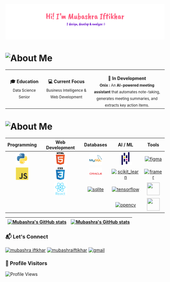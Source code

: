 <p align="center"><a href="https://github.com/your-username"><img src="header.png" alt="Hi, I'm Mubashra" /></a></p>

<h1 align="left">
  <img src="https://readme-typing-svg.herokuapp.com?font=Fira+Code&weight=700&size=28&duration=3500&pause=1200&color=808080&vCenter=true&width=600&repeat=true&lines=About+Me;What+I%27m+Up+To" alt="About Me" />
</h1>



<div>
  <table>
    <tr>
      <td align="center" width="200">
        <strong>🎓 Education</strong><br>
        <sub>Data Science Senior</sub>
      </td>
      <td align="center" width="280">
        <strong>💻 Current Focus</strong><br>
        <sub>Business Intelligence & Web Development</sub>
      </td>
      <td align="center" width="560">
        <br>
        <strong> 🔮 In Development</strong><br>
        <sub><strong>Onix : </strong>An <strong>AI-powered meeting assistant</strong> that automates note-taking, generates meeting summaries, and extracts key action items.</sub>
      </td>
    </tr>
  </table>
</div>








<h1 align="left">
  <img src="https://readme-typing-svg.herokuapp.com?font=Fira+Code&weight=700&size=28&duration=3500&pause=1200&color=808080&vCenter=true&width=600&repeat=true&lines=Tech+Stack;Technologies+I+Work+With" alt="About Me" />
</h1>

| Programming| Web Development | Databases | AI / ML | Tools |
|:---:|:---:|:---:|:---:|:---:|
| <a href="https://www.python.org" target="_blank" rel="noreferrer"> <img src="https://raw.githubusercontent.com/devicons/devicon/master/icons/python/python-original.svg" alt="python" width="40" height="40"/> </a> | <a href="https://www.w3.org/html/" target="_blank" rel="noreferrer"> <img src="https://raw.githubusercontent.com/devicons/devicon/master/icons/html5/html5-original-wordmark.svg" alt="html5" width="40" height="40"/> </a> | <a href="https://www.mysql.com/" target="_blank" rel="noreferrer"> <img src="https://raw.githubusercontent.com/devicons/devicon/master/icons/mysql/mysql-original-wordmark.svg" alt="mysql" width="40" height="40"/> </a> | <a href="https://pandas.pydata.org/" target="_blank" rel="noreferrer"> <img src="https://raw.githubusercontent.com/devicons/devicon/2ae2a900d2f041da66e950e4d48052658d850630/icons/pandas/pandas-original.svg" alt="pandas" width="40" height="40"/> </a> | <a href="https://www.figma.com/" target="_blank" rel="noreferrer"> <img src="https://www.vectorlogo.zone/logos/figma/figma-icon.svg" alt="figma" width="40" height="40"/> </a> |
| <a href="https://developer.mozilla.org/en-US/docs/Web/JavaScript" target="_blank" rel="noreferrer"> <img src="https://raw.githubusercontent.com/devicons/devicon/master/icons/javascript/javascript-original.svg" alt="javascript" width="40" height="40"/> </a> | <a href="https://www.w3schools.com/css/" target="_blank" rel="noreferrer"> <img src="https://raw.githubusercontent.com/devicons/devicon/master/icons/css3/css3-original-wordmark.svg" alt="css3" width="40" height="40"/> </a> | <a href="https://www.oracle.com/" target="_blank" rel="noreferrer"> <img src="https://raw.githubusercontent.com/devicons/devicon/master/icons/oracle/oracle-original.svg" alt="oracle" width="40" height="40"/> </a> | <a href="https://scikit-learn.org/" target="_blank" rel="noreferrer"> <img src="https://upload.wikimedia.org/wikipedia/commons/0/05/Scikit_learn_logo_small.svg" alt="scikit_learn" width="40" height="40"/> </a> | <a href="https://www.framer.com/" target="_blank" rel="noreferrer"> <img src="https://www.vectorlogo.zone/logos/framer/framer-icon.svg" alt="framer" width="40" height="40"/> </a> |
|   | <a href="https://reactjs.org/" target="_blank" rel="noreferrer"> <img src="https://raw.githubusercontent.com/devicons/devicon/master/icons/react/react-original-wordmark.svg" alt="react" width="40" height="40"/> </a> | <a href="https://www.sqlite.org/" target="_blank" rel="noreferrer"> <img src="https://www.vectorlogo.zone/logos/sqlite/sqlite-icon.svg" alt="sqlite" width="40" height="40"/> </a> | <a href="https://www.tensorflow.org" target="_blank" rel="noreferrer"> <img src="https://www.vectorlogo.zone/logos/tensorflow/tensorflow-icon.svg" alt="tensorflow" width="40" height="40"/> </a> | <a href="https://www.atlassian.com/software/jira" target="_blank" rel="noreferrer"> <img src="https://cdn.jsdelivr.net/gh/devicons/devicon/icons/jira/jira-original.svg" width="40" height="40"/></a> |
|   |   |   | <a href="https://opencv.org/" target="_blank" rel="noreferrer"> <img src="https://www.vectorlogo.zone/logos/opencv/opencv-icon.svg" alt="opencv" width="40" height="40"/> </a> | <a href="https://powerbi.microsoft.com/" target="_blank" rel="noreferrer"> <img src="https://upload.wikimedia.org/wikipedia/commons/c/cf/New_Power_BI_Logo.svg" width="40" height="40"/>  </a> |











| <a href="https://github.com/MubashraIftikhar"><img align="center" src="https://github-readme-stats.vercel.app/api?username=MubashraIftikhar&show_icons=true&include_all_commits=true&theme=buefy&hide_border=true" alt="Mubashra's GitHub stats" /></a> | <a href="https://github.com/MubashraIftikhar"><img align="center" src="https://streak-stats.demolab.com?user=MubashraIftikhar&locale=en&mode=daily&theme=buefy&hide_border=false&border_radius=5&order=3&text=FF69B4" alt="Mubashra's GitHub stats" /></a> |
| ------------- | ------------- |

### 📬 Let's Connect

<p align="left">
<a href="https://www.linkedin.com/in/mubashra-iftikhar/" target="blank"><img align="center" src="https://raw.githubusercontent.com/rahuldkjain/github-profile-readme-generator/master/src/images/icons/Social/linked-in-alt.svg" alt="mubashra iftkhar" height="30" width="40" /></a>
<a href="https://kaggle.com/mubashraiftikhar" target="blank"><img align="center" src="https://raw.githubusercontent.com/rahuldkjain/github-profile-readme-generator/master/src/images/icons/Social/kaggle.svg" alt="mubashraiftikhar" height="30" width="40" /></a>
  <a href="mailto:i.mubashraiftikhar@gmail.com" target="blank">
    <img align="center" src="https://www.vectorlogo.zone/logos/gmail/gmail-icon.svg" alt="gmail" height="30" width="40" /> </a>
</p>


### 👥 Profile Visitors
![Profile Views](https://komarev.com/ghpvc/?username=MubashraIftikhar&label=Profile%20Views&color=ff5779&style=for-the-badge)
